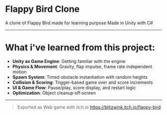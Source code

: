 # Flappy Bird Clone 

A clone of Flappy Bird made for learning purpose
Made in Unity with C#

---

# What i've learned from this project:
- **Unity as Game Engine**: Getting familiar with the engine
- **Physics & Movement**: Gravity, flap impulse, frame rate independent motion  
- **Spawn System**: Timed obstacle instantiation with random heights  
- **Collision & Scoring**: Trigger-based game over and score increments  
- **UI & Game Flow**: Pause/play, score display, and restart logic  
- **Optimization**: Object cleanup off‑screen

---

> Exported as Web game with itch.io
https://blitzwink.itch.io/flappy-bird
